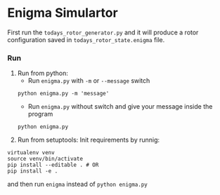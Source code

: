 # Enigma Simulartor

First run the `todays_rotor_generator.py` and it will produce a rotor configuration saved in `todays_rotor_state.enigma` file.


### Run
1. Run from python:
	- Run `enigma.py` with `-m` or `--message` switch
	```
	python enigma.py -m 'message'
	 ```
	- Run `enigma.py` without switch and give your message inside the program
	```
	python enigma.py
	```
1. Run from setuptools:
Init requirements by runnig:
```
virtualenv venv
source venv/bin/activate
pip install --editable . # OR
pip install -e .
```
and then run `enigma` instead of `python enigma.py`


